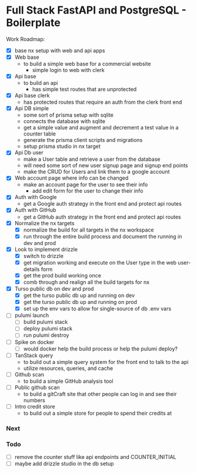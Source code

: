 # Full Stack FastAPI and PostgreSQL - Boilerplate

Work Roadmap:

- [x] base nx setup with web and api apps
- [x] Web base
  - to build a simple web base for a commercial website
    - simple login to web with clerk
- [x] Api base
  - to build an api
    - has simple test routes that are unprotected
- [x] Api base clerk
  - has protected routes that require an auth from the clerk front end
- [x] Api DB simple
  - some sort of prisma setup with sqlite
  - connects the database with sqlite
  - get a simple value and augment and decrement a test value in a counter table
  - generate the prisma client scripts and migrations
  - setup prisma studio in nx target
- [x] Api Db user
  - make a User table and retrieve a user from the database
  - will need some sort of new user signup page and signup end points
  - make the CRUD for Users and link them to a google account
- [x] Web account page where info can be changed
  - make an account page for the user to see their info
    - add edit form for the user to change their info
- [x] Auth with Google
  - get a Google auth strategy in the front end and protect api routes
- [x] Auth with GitHub
  - get a GitHub auth strategy in the front end and protect api routes
- [x] Normalize the nx targets
  - [x] normalize the build for all targets in the nx workspace
  - [x] run through the entire build process and document the running in dev and prod
- [x] Look to implement drizzle
  - [x] switch to drizzle
  - [x] get migration working and execute on the User type in the web user-details form
  - [x] get the prod build working once
  - [x] comb through and realign all the build targets for nx
- [x] Turso public db on dev and prod
  - [x] get the turso public db up and running on dev
  - [x] get the turso public db up and running on prod
  - [x] set up the env vars to allow for single-source of db .env vars
- [ ] pulumi launch
  - [ ] build pulumi stack
  - [ ] deploy pulumi stack
  - [ ] run pulumi destroy
- [ ] Spike on docker
  - [ ] would docker help the build process or help the pulumi deploy?
- [ ] TanStack query
  - to build out a simple query system for the front end to talk to the api
  - utilize resources, queries, and cache
- [ ] Github scan
  - to build a simple GitHub analysis tool
- [ ] Public github scan
  - to build a gitCraft site that other people can log in and see their numbers
- [ ] Intro credit store
  - to build out a simple store for people to spend their credits at

### Next

### Todo

- [ ] remove the counter stuff like api endpoints and COUNTER_INITIAL
- [ ] maybe add drizzle studio in the db setup
